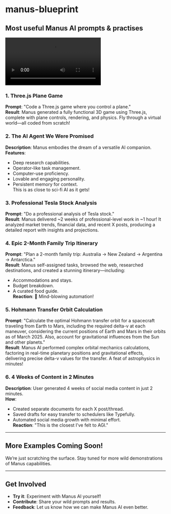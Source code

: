 # manus-blueprint
## Most useful Manus AI prompts &amp; practises

![video](https://github.com/foreignstyle/manus-blueprint/blob/main/manus-video.mp4)


### 1. Three.js Plane Game
**Prompt**: "Code a Three.js game where you control a plane."  
**Result**: Manus generated a fully functional 3D game using Three.js, complete with plane controls, rendering, and physics. Fly through a virtual world—all coded from scratch!

### 2. The AI Agent We Were Promised
**Description**: Manus embodies the dream of a versatile AI companion.  
**Features**:  
- Deep research capabilities.  
- Operator-like task management.  
- Computer-use proficiency.  
- Lovable and engaging personality.  
- Persistent memory for context.  
This is as close to sci-fi AI as it gets!

### 3. Professional Tesla Stock Analysis
**Prompt**: "Do a professional analysis of Tesla stock."  
**Result**: Manus delivered ~2 weeks of professional-level work in ~1 hour! It analyzed market trends, financial data, and recent X posts, producing a detailed report with insights and projections.

### 4. Epic 2-Month Family Trip Itinerary
**Prompt**: "Plan a 2-month family trip: Australia → New Zealand → Argentina → Antarctica."  
**Result**: Manus self-assigned tasks, browsed the web, researched destinations, and created a stunning itinerary—including:  
- Accommodations and stays.  
- Budget breakdown.  
- A curated food guide.  
**Reaction**: 🤯 Mind-blowing automation!


### 5. Hohmann Transfer Orbit Calculation
**Prompt**: "Calculate the optimal Hohmann transfer orbit for a spacecraft traveling from Earth to Mars, including the required delta-v at each maneuver, considering the current positions of Earth and Mars in their orbits as of March 2025. Also, account for gravitational influences from the Sun and other planets."  
**Result**: Manus AI performed complex orbital mechanics calculations, factoring in real-time planetary positions and gravitational effects, delivering precise delta-v values for the transfer. A feat of astrophysics in minutes!

### 6. 4 Weeks of Content in 2 Minutes
**Description**: User generated 4 weeks of social media content in just 2 minutes.  
**How**:  
- Created separate documents for each X post/thread.  
- Saved drafts for easy transfer to schedulers like Typefully.  
- Automated social media growth with minimal effort.  
**Reaction**: "This is the closest I’ve felt to AGI."

---

## More Examples Coming Soon!
We’re just scratching the surface. Stay tuned for more wild demonstrations of Manus capabilities.

---

## Get Involved
- **Try it**: Experiment with Manus AI yourself!  
- **Contribute**: Share your wild prompts and results.  
- **Feedback**: Let us know how we can make Manus AI even better.
